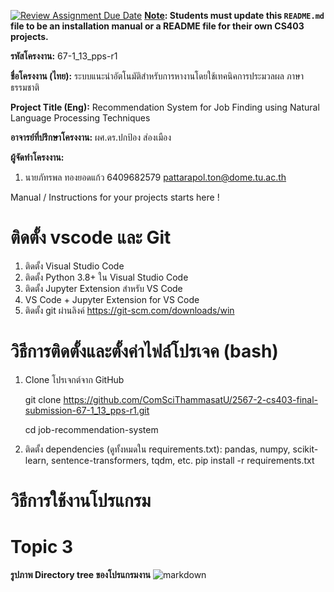 [![Review Assignment Due Date](https://classroom.github.com/assets/deadline-readme-button-22041afd0340ce965d47ae6ef1cefeee28c7c493a6346c4f15d667ab976d596c.svg)](https://classroom.github.com/a/w8H8oomW)
**<ins>Note</ins>: Students must update this `README.md` file to be an installation manual or a README file for their own CS403 projects.**

**รหัสโครงงาน:** 67-1_13_pps-r1

**ชื่อโครงงาน (ไทย):** ระบบแนะนำอัตโนมัติสำหรับการหางานโดยใช้เทคนิคการประมวลผล
 ภาษาธรรมชาติ 

**Project Title (Eng):** Recommendation System for Job Finding using Natural Language 
Processing Techniques

**อาจารย์ที่ปรึกษาโครงงาน:** ผศ.ดร.ปกป้อง ส่องเมือง

**ผู้จัดทำโครงงาน:**
1. นายภัทรพล ทองยอดแก้ว  6409682579  pattarapol.ton@dome.tu.ac.th
   
Manual / Instructions for your projects starts here !
#  ติดตั้ง vscode และ Git
   1. ติดตั้ง Visual Studio Code
   2. ติดตั้ง Python 3.8+ ใน Visual Studio Code
   3. ติดตั้ง Jupyter Extension สำหรับ VS Code
   4. VS Code + Jupyter Extension for VS Code
   5. ติดตั้ง git ผ่านลิงค์ https://git-scm.com/downloads/win
#  วิธีการติดตั้งและตั้งค่าไฟล์โปรเจค (bash)
   1. Clone โปรเจกต์จาก GitHub

        git clone https://github.com/ComSciThammasatU/2567-2-cs403-final-submission-67-1_13_pps-r1.git

        cd job-recommendation-system
   3. ติดตั้ง dependencies (ดูทั้งหมดใน requirements.txt): pandas, numpy, scikit-learn, sentence-transformers, tqdm, etc.
        pip install -r requirements.txt
# วิธีการใช้งานโปรแกรม
# Topic 3

**รูปภาพ Directory tree ของโปรแกรมงาน**
![markdown](https://github.com/user-attachments/assets/1d2eb123-5064-4585-971c-3d9288386351)
